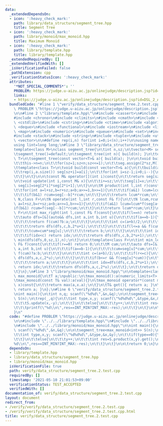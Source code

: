 ```yaml
---
data:
  _extendedDependsOn:
  - icon: ':heavy_check_mark:'
    path: library/data_structure/segment_tree.hpp
    title: Segment Tree
  - icon: ':heavy_check_mark:'
    path: library/monoid/max_monoid.hpp
    title: Maximum Monoid
  - icon: ':heavy_check_mark:'
    path: library/template.hpp
    title: library/template.hpp
  _extendedRequiredBy: []
  _extendedVerifiedWith: []
  _isVerificationFailed: false
  _pathExtension: cpp
  _verificationStatusIcon: ':heavy_check_mark:'
  attributes:
    '*NOT_SPECIAL_COMMENTS*': ''
    PROBLEM: https://judge.u-aizu.ac.jp/onlinejudge/description.jsp?id=DSL_2_A
    links:
    - https://judge.u-aizu.ac.jp/onlinejudge/description.jsp?id=DSL_2_A
  bundledCode: "#line 1 \"verify/data_structure/segment_tree.2.test.cpp\"\n#define\
    \ PROBLEM \"https://judge.u-aizu.ac.jp/onlinejudge/description.jsp?id=DSL_2_A\"\
    \n\n#line 2 \"library/template.hpp\"\n#include <cassert>\n#include <cctype>\n\
    #include <chrono>\n#include <climits>\n#include <cmath>\n#include <cstdio>\n#include\
    \ <cstdlib>\n#include <cstring>\n#include <ctime>\n#include <algorithm>\n#include\
    \ <deque>\n#include <functional>\n#include <iostream>\n#include <limits>\n#include\
    \ <map>\n#include <numeric>\n#include <queue>\n#include <set>\n#include <sstream>\n\
    #include <stack>\n#include <string>\n#include <tuple>\n#include <utility>\n#include\
    \ <vector>\n\n#define rep(i,n) for(int i=0;i<(n);i++)\n\nusing namespace std;\n\
    using lint=long long;\n#line 3 \"library/data_structure/segment_tree.hpp\"\n\n\
    template<class M>\nclass segment_tree{\n\tint n,sz;\n\tvector<M> seg;\npublic:\n\
    \tsegment_tree()=default;\n\tsegment_tree(int n){ build(n); }\n\ttemplate<class\
    \ T>\n\tsegment_tree(const vector<T>& a){ build(a); }\n\n\tvoid build(int n){\n\
    \t\tthis->n=n;\n\t\tfor(sz=1;sz<n;sz<<=1);\n\t\tseg.assign(2*sz,M());\n\t}\n\n\
    \ttemplate<class T>\n\tvoid build(const vector<T>& a){\n\t\tbuild(a.size());\n\
    \t\trep(i,a.size()) seg[sz+i]=a[i];\n\t\tfor(int i=sz-1;i>0;i--){\n\t\t\tseg[i]=seg[2*i]*seg[2*i+1];\n\
    \t\t}\n\t}\n\n\tconst M& operator[](int i)const{\n\t\treturn seg[sz+i];\n\t}\n\
    \n\tvoid update(int i,const M& x){\n\t\ti+=sz;\n\t\tseg[i]=x;\n\t\tfor(i>>=1;i>0;i>>=1)\
    \ seg[i]=seg[2*i]*seg[2*i+1];\n\t}\n\n\tM product(int l,int r)const{\n\t\tM lcum,rcum;\n\
    \t\tfor(int a=l+sz,b=r+sz;a<b;a>>=1,b>>=1){\n\t\t\tif(a&1) lcum=lcum*seg[a++];\n\
    \t\t\tif(b&1) rcum=seg[--b]*rcum;\n\t\t}\n\t\treturn lcum*rcum;\n\t}\n\n\ttemplate<class\
    \ N,class F>\n\tN operate(int l,int r,const F& f){\n\t\tN lcum,rcum;\n\t\tfor(int\
    \ a=l+sz,b=r+sz;a<b;a>>=1,b>>=1){\n\t\t\tif(a&1) lcum=lcum*f(seg[a++]);\n\t\t\t\
    if(b&1) rcum=f(seg[--b])*rcum;\n\t\t}\n\t\treturn lcum*rcum;\n\t}\n\n\ttemplate<class\
    \ F>\n\tint max_right(int l,const F& f)const{\n\t\tif(l==n) return n;\n\t\tM cum;\n\
    \t\tauto dfs=[&](auto&& dfs,int a,int b,int u){\n\t\t\tif(a==b-1){\n\t\t\t\tcum=cum*seg[u];\n\
    \t\t\t\treturn f(cum)?b:a;\n\t\t\t}\n\n\t\t\tint c=(a+b)/2;\n\t\t\tif(c<=l){\n\
    \t\t\t\treturn dfs(dfs,c,b,2*u+1);\n\t\t\t}\n\t\t\tif(l<=a && f(cum*seg[u])){\n\
    \t\t\t\tcum=cum*seg[u];\n\t\t\t\treturn b;\n\t\t\t}\n\n\t\t\tint idx=dfs(dfs,a,c,2*u);\n\
    \t\t\tif(idx<c) return idx;\n\t\t\treturn dfs(dfs,c,b,2*u+1);\n\t\t};\n\t\treturn\
    \ min(dfs(dfs,0,sz,1),n);\n\t}\n\n\ttemplate<class F>\n\tint min_left(int r,const\
    \ F& f)const{\n\t\tif(r==0) return 0;\n\t\tM cum;\n\t\tauto dfs=[&](auto&& dfs,int\
    \ a,int b,int u){\n\t\t\tif(a==b-1){\n\t\t\t\tcum=seg[u]*cum;\n\t\t\t\treturn\
    \ f(cum)?a:b;\n\t\t\t}\n\n\t\t\tint c=(a+b)/2;\n\t\t\tif(r<=c){\n\t\t\t\treturn\
    \ dfs(dfs,a,c,2*u);\n\t\t\t}\n\t\t\tif(b<=r && f(seg[u]*cum)){\n\t\t\t\tcum=seg[u]*cum;\n\
    \t\t\t\treturn a;\n\t\t\t}\n\n\t\t\tint idx=dfs(dfs,c,b,2*u+1);\n\t\t\tif(idx>c)\
    \ return idx;\n\t\t\treturn dfs(dfs,a,c,2*u);\n\t\t};\n\t\treturn dfs(dfs,0,sz,1);\n\
    \t}\n};\n#line 3 \"library/monoid/max_monoid.hpp\"\n\ntemplate<class T>\nclass\
    \ max_monoid{\n\tT a;\npublic:\n\tmax_monoid():a(numeric_limits<T>::min()){}\n\
    \tmax_monoid(const T& val):a(val){}\n\tmax_monoid operator*(const max_monoid&\
    \ x)const{\n\t\treturn max(a,x.a);\n\t}\n\tT& get(){ return a; }\n\tconst T& get()const{\
    \ return a; }\n};\n#line 6 \"verify/data_structure/segment_tree.2.test.cpp\"\n\
    \nint main(){\n\tint n,q; scanf(\"%d%d\",&n,&q);\n\n\tsegment_tree<max_monoid<int>>\
    \ S(n);\n\trep(_,q){\n\t\tint type,x,y; scanf(\"%d%d%d\",&type,&x,&y);\n\t\tif(type==0){\n\
    \t\t\tS.update(x,-y);\n\t\t}\n\t\telse{\n\t\t\ty++;\n\t\t\tint res=S.product(x,y).get();\n\
    \t\t\tprintf(\"%d\\n\",res==INT_MIN?INT_MAX:-res);\n\t\t}\n\t}\n\n\treturn 0;\n\
    }\n"
  code: "#define PROBLEM \"https://judge.u-aizu.ac.jp/onlinejudge/description.jsp?id=DSL_2_A\"\
    \n\n#include \"../../library/template.hpp\"\n#include \"../../library/data_structure/segment_tree.hpp\"\
    \n#include \"../../library/monoid/max_monoid.hpp\"\n\nint main(){\n\tint n,q;\
    \ scanf(\"%d%d\",&n,&q);\n\n\tsegment_tree<max_monoid<int>> S(n);\n\trep(_,q){\n\
    \t\tint type,x,y; scanf(\"%d%d%d\",&type,&x,&y);\n\t\tif(type==0){\n\t\t\tS.update(x,-y);\n\
    \t\t}\n\t\telse{\n\t\t\ty++;\n\t\t\tint res=S.product(x,y).get();\n\t\t\tprintf(\"\
    %d\\n\",res==INT_MIN?INT_MAX:-res);\n\t\t}\n\t}\n\n\treturn 0;\n}\n"
  dependsOn:
  - library/template.hpp
  - library/data_structure/segment_tree.hpp
  - library/monoid/max_monoid.hpp
  isVerificationFile: true
  path: verify/data_structure/segment_tree.2.test.cpp
  requiredBy: []
  timestamp: '2021-05-10 21:01:53+09:00'
  verificationStatus: TEST_ACCEPTED
  verifiedWith: []
documentation_of: verify/data_structure/segment_tree.2.test.cpp
layout: document
redirect_from:
- /verify/verify/data_structure/segment_tree.2.test.cpp
- /verify/verify/data_structure/segment_tree.2.test.cpp.html
title: verify/data_structure/segment_tree.2.test.cpp
---
```

